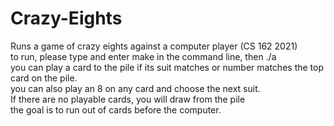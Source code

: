 # Crazy-Eights
Runs a game of crazy eights against a computer player (CS 162 2021) <br />
to run, please type and enter make in the command line, then ./a <br />
you can play a card to the pile if its suit matches or number matches the top card on the pile. <br />
you can also play an 8 on any card and choose the next suit. <br />
If there are no playable cards, you will draw from the pile <br />
the goal is to run out of cards before the computer.

